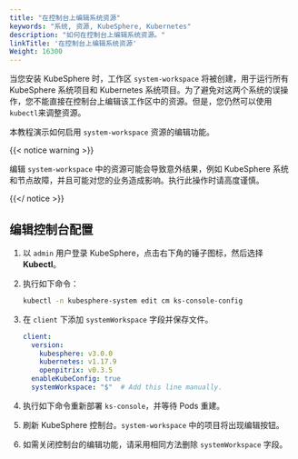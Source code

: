 ```yaml
---
title: "在控制台上编辑系统资源"
keywords: "系统, 资源, KubeSphere, Kubernetes"
description: "如何在控制台上编辑系统资源。"
linkTitle: '在控制台上编辑系统资源'
Weight: 16300
---
```


当您安装 KubeSphere 时，工作区 `system-workspace` 将被创建，用于运行所有 KubeSphere 系统项目和 Kubernetes 系统项目。为了避免对这两个系统的误操作，您不能直接在控制台上编辑该工作区中的资源。但是，您仍然可以使用 `kubectl`来调整资源。

本教程演示如何启用 `system-workspace` 资源的编辑功能。

{{< notice warning >}}

编辑 `system-workspace` 中的资源可能会导致意外结果，例如 KubeSphere 系统和节点故障，并且可能对您的业务造成影响。执行此操作时请高度谨慎。

{{</ notice >}}

## 编辑控制台配置

1. 以 `admin` 用户登录 KubeSphere，点击右下角的锤子图标，然后选择 **Kubectl**。

2. 执行如下命令：

   ```bash
   kubectl -n kubesphere-system edit cm ks-console-config
   ```

3. 在 `client` 下添加 `systemWorkspace` 字段并保存文件。

   ```yaml
   client:
     version:
       kubesphere: v3.0.0
       kubernetes: v1.17.9
       openpitrix: v0.3.5
     enableKubeConfig: true
     systemWorkspace: "$"  # Add this line manually.
   ```

4. 执行如下命令重新部署 `ks-console`，并等待 Pods 重建。
5. 刷新 KubeSphere 控制台。`system-workspace` 中的项目将出现编辑按钮。
6. 如需关闭控制台的编辑功能，请采用相同方法删除 `systemWorkspace` 字段。
